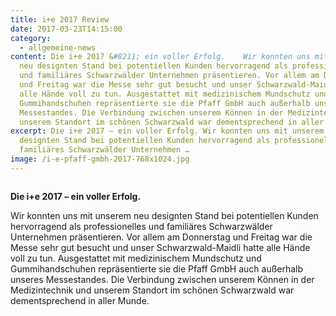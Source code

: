 ```yaml
---
title: i+e 2017 Review
date: 2017-03-23T14:15:00
category:
  - allgemeine-news
content: Die i+e 2017 &#8211; ein voller Erfolg.    Wir konnten uns mit unserem
  neu designten Stand bei potentiellen Kunden hervorragend als professionelles
  und familiäres Schwarzwälder Unternehmen präsentieren. Vor allem am Donnerstag
  und Freitag war die Messe sehr gut besucht und unser Schwarzwald-Maidli hatte
  alle Hände voll zu tun. Ausgestattet mit medizinischem Mundschutz und
  Gummihandschuhen repräsentierte sie die Pfaff GmbH auch außerhalb unseres
  Messestandes. Die Verbindung zwischen unserem Können in der Medizintechnik und
  unserem Standort im schönen Schwarzwald war dementsprechend in aller Munde.
excerpt: Die i+e 2017 – ein voller Erfolg. Wir konnten uns mit unserem neu
  designten Stand bei potentiellen Kunden hervorragend als professionelles und
  familiäres Schwarzwälder Unternehmen …
image: /i-e-pfaff-gmbh-2017-768x1024.jpg
---
```


<figure class="wp-block-image size-large"><img loading="lazy"   src="/i-e-pfaff-gmbh-2017-768x1024.jpg" alt="" class="wp-image-675"   /></figure>



<strong>Die i+e 2017 &#8211; ein voller Erfolg.</strong></p>



<p>Wir konnten uns mit unserem neu designten Stand bei potentiellen Kunden hervorragend als professionelles und familiäres Schwarzwälder Unternehmen präsentieren. Vor allem am Donnerstag und Freitag war die Messe sehr gut besucht und unser Schwarzwald-Maidli hatte alle Hände voll zu tun. Ausgestattet mit medizinischem Mundschutz und Gummihandschuhen repräsentierte sie die Pfaff GmbH auch außerhalb unseres Messestandes. Die Verbindung zwischen unserem Können in der Medizintechnik und unserem Standort im schönen Schwarzwald war dementsprechend in aller Munde.</p>

